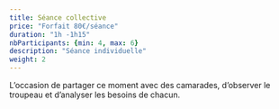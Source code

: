 ```yaml
---
title: Séance collective
price: "Forfait 80€/séance"
duration: "1h -1h15"
nbParticipants: {min: 4, max: 6}
description: "Séance individuelle"
weight: 2
---
```


L’occasion de partager ce moment avec des camarades, d’observer le troupeau et d’analyser les besoins de chacun.

<!--more-->
